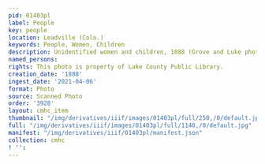 ```yaml
---
pid: 01403pl
label: People
key: people
location: Leadville (Colo.)
keywords: People, Women, Children
description: Unidentified women and children, 1888 (Grove and Luke photo)
named_persons: 
rights: This photo is property of Lake County Public Library.
creation_date: '1888'
ingest_date: '2021-04-06'
format: Photo
source: Scanned Photo
order: '3928'
layout: cmhc_item
thumbnail: "/img/derivatives/iiif/images/01403pl/full/250,/0/default.jpg"
full: "/img/derivatives/iiif/images/01403pl/full/1140,/0/default.jpg"
manifest: "/img/derivatives/iiif/01403pl/manifest.json"
collection: cmhc
! '': 
---
```

